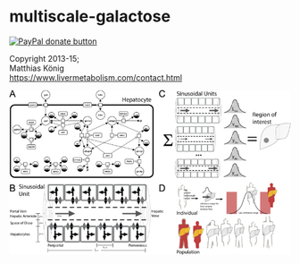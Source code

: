 # multiscale-galactose

<a href="https://www.paypal.com/cgi-bin/webscr?cmd=_s-xclick&amp;hosted_button_id=RYHNRJFBMWD5N" title="Donate to this project using Paypal"><img src="https://img.shields.io/badge/paypal-donate-yellow.svg" alt="PayPal donate button" /></a>

Copyright 2013-15;   
Matthias König  
https://www.livermetabolism.com/contact.html

![model-overview](docs/figures/multiscale-galactose.png)
